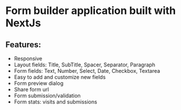 # Form builder application built with NextJs

## Features:

- Responsive
- Layout fields: Title, SubTitle, Spacer, Separator, Paragraph
- Form fields: Text, Number, Select, Date, Checkbox, Textarea
- Easy to add and customize new fields
- Form preview dialog
- Share form url
- Form submission/validation
- Form stats: visits and submissions
